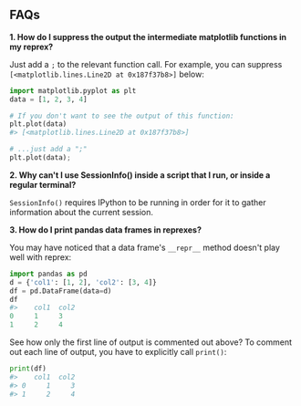 ## FAQs

**1. How do I suppress the output the intermediate matplotlib functions in my reprex?**

Just add a `;` to the relevant function call. For example, you can suppress `[<matplotlib.lines.Line2D at 0x187f37b8>]` below:
  
```python
import matplotlib.pyplot as plt
data = [1, 2, 3, 4]

# If you don't want to see the output of this function:
plt.plot(data)
#> [<matplotlib.lines.Line2D at 0x187f37b8>] 

# ...just add a ";"
plt.plot(data);
```

**2. Why can't I use SessionInfo() inside a script that I run, or inside a regular terminal?**

`SessionInfo()` requires IPython to be running in order for it to gather information about the current session.

**3. How do I print pandas data frames in reprexes?**

You may have noticed that a data frame's `__repr__` method doesn't play well with reprex:
  
```python
import pandas as pd
d = {'col1': [1, 2], 'col2': [3, 4]}
df = pd.DataFrame(data=d)
df
#>    col1  col2
0     1     3
1     2     4
```

See how only the first line of output is commented out above? To comment out each line of output, you have to explicitly call `print()`:
  
```python
print(df)
#>    col1  col2
#> 0     1     3
#> 1     2     4
```
